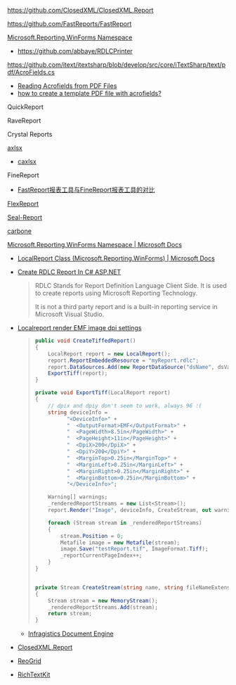 https://github.com/ClosedXML/ClosedXML.Report

https://github.com/FastReports/FastReport

[Microsoft.Reporting.WinForms Namespace](https://docs.microsoft.com/en-us/previous-versions/visualstudio/visual-studio-2008/ms252706(v=vs.90))

- https://github.com/abbaye/RDLCPrinter

https://github.com/itext/itextsharp/blob/develop/src/core/iTextSharp/text/pdf/AcroFields.cs

- [Reading Acrofields from PDF Files](https://www.codeproject.com/Articles/1032782/Reading-Acrofields-from-PDF-Files)
- [how to create a template PDF file with acrofields?](https://stackoverflow.com/questions/19564086/how-to-create-a-template-pdf-file-with-acrofields)

QuickReport

RaveReport

Crystal Reports

[axlsx](https://github.com/randym/axlsx)

- [caxlsx](https://github.com/caxlsx/caxlsx)

FineReport

- [FastReport报表工具与FineReport报表工具的对比](https://www.finereport.com/knowledge/acquire/fastreport.html)

[FlexReport](https://marketplace.visualstudio.com/items?itemName=GrapeCityinc.ReportsforWinForms)

[Seal-Report](https://github.com/ariacom/Seal-Report)

[carbone](https://github.com/carboneio/carbone)

[Microsoft.Reporting.WinForms Namespace | Microsoft Docs](https://docs.microsoft.com/en-us/previous-versions/visualstudio/visual-studio-2010/ms252706(v=vs.100))

- [LocalReport Class (Microsoft.Reporting.WinForms) | Microsoft Docs](https://docs.microsoft.com/en-us/previous-versions/visualstudio/visual-studio-2010/ms255056(v=vs.100))

- [Create RDLC Report In C# ASP.NET](https://www.c-sharpcorner.com/article/create-rdlc-report-in-C-Sharp-Asp-Net/)
  
  > RDLC Stands for Report Definition Language Client Side. It is used to create reports using Microsoft Reporting Technology.  
  > 
  > It is not a third party report and is a built-in reporting service in Microsoft Visual Studio.

- [Localreport render EMF image dpi settings](https://social.msdn.microsoft.com/Forums/en-US/93a18d13-2f43-426c-b475-d88ca068279a/localreport-render-emf-image-dpi-settings?forum=vsreportcontrols)
  
  > ```csharp
  > public void CreateTiffedReport()
  > {
  >     LocalReport report = new LocalReport();
  >     report.ReportEmbeddedResource = "myReport.rdlc";
  >     report.DataSources.Add(new ReportDataSource("dsName", dsValue));
  >     ExportTiff(report);
  > }
  > 
  > private void ExportTiff(LocalReport report)
  > {
  >     // dpix and dpiy don't seem to work, always 96 :(
  >     string deviceInfo =
  >           "<DeviceInfo>" +
  >           "  <OutputFormat>EMF</OutputFormat>" +
  >           "  <PageWidth>8.5in</PageWidth>" +
  >           "  <PageHeight>11in</PageHeight>" +
  >           "  <DpiX>200</DpiX>" +
  >           "  <DpiY>200</DpiY>" +
  >           "  <MarginTop>0.25in</MarginTop>" +
  >           "  <MarginLeft>0.25in</MarginLeft>" +
  >           "  <MarginRight>0.25in</MarginRight>" +
  >           "  <MarginBottom>0.25in</MarginBottom>" +
  >           "</DeviceInfo>";
  > 
  >     Warning[] warnings;
  >     _renderedReportStreams = new List<Stream>();
  >     report.Render("Image", deviceInfo, CreateStream, out warnings);
  > 
  >     foreach (Stream stream in _renderedReportStreams)
  >     {
  >         stream.Position = 0;
  >         Metafile image = new Metafile(stream);
  >         image.Save("testReport.tif", ImageFormat.Tiff);
  >         _reportCurrentPageIndex++;
  >     }
  > }
  > 
  > 
  > private Stream CreateStream(string name, string fileNameExtension, Encoding encoding, string mimeType, bool willSeek)
  > {
  >     Stream stream = new MemoryStream();
  >     _renderedReportStreams.Add(stream);
  >     return stream;
  > }
  > ```

  - [Infragistics Document Engine](https://www.infragistics.com/help/winforms/documentengine-welcome-to-infragistics-document-engine)
  
- [ClosedXML.Report](https://github.com/ClosedXML/ClosedXML.Report)

- [ReoGrid](https://github.com/unvell/ReoGrid)

- [RichTextKit](https://github.com/toptensoftware/RichTextKit)

